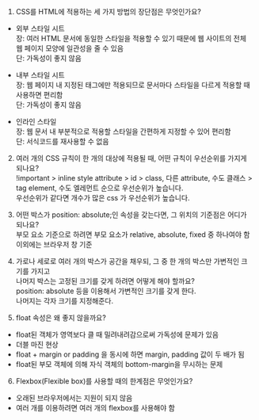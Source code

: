 1. CSS를 HTML에 적용하는 세 가지 방법의 장단점은 무엇인가요? <br>
- 외부 스타일 시트<br>
 장: 여러 HTML 문서에 동일한 스타일을 적용할 수 있기 때문에 웹 사이트의 전체 웹 페이지 모양에 일관성을 줄 수 있음<br>
 단: 가독성이 좋지 않음<br>

- 내부 스타일 시트<br>
 장: 웹 페이지 내 지정된 태그에만 적용되므로 문서마다 스타일을 다르게 적용할 때 사용하면 편리함<br>
 단: 가독성이 좋지 않음<br>

- 인라인 스타일 <br>
 장: 웹 문서 내 부분적으로 적용할 스타일을 간편하게 지정할 수 있어 편리함<br>
 단: 서식코드를 재사용할 수 없음<br>


2. 여러 개의 CSS 규칙이 한 개의 대상에 적용될 때, 어떤 규칙이 우선순위를 가지게 되나요?<br>
!important > inline style attribute > id > class, 다른 attribute, 수도 클래스 > tag element, 수도 엘레먼트 순으로 우선순위가 높습니다. <br>
우선순위가 같다면 개수가 많은 css 가 우선순위가 높습니다.<br>


3. 어떤 박스가 position: absolute;인 속성을 갖는다면, 그 위치의 기준점은 어디가 되나요?<br>
부모 요소 기준으로 하려면 부모 요소가 relative, absolute, fixed 중 하나여야 함<br>
이외에는 브라우저 창 기준<br>


4. 가로나 세로로 여러 개의 박스가 공간을 채우되, 그 중 한 개의 박스만 가변적인 크기를 가지고 <br>
나머지 박스는 고정된 크기를 갖게 하려면 어떻게 해야 할까요?<br>
position: absolute 등을 이용해서 가변적인 크기를 갖게 한다.<br>
나머지는 각자 크기를 지정해준다.<br>


5. float 속성은 왜 좋지 않을까요?<br>
- float된 객체가 영역보다 클 때 밀려내려감으로써 가독성에 문제가 있음<br>
- 더블 마진 현상<br>
- float + margin or padding 을 동시에 하면 margin, padding 값이 두 배가 됨<br>
- float된 부모 객체에 의해 자식 객체의 bottom-margin을 무시하는 문제<br>


6. Flexbox(Flexible box)를 사용할 때의 한계점은 무엇인가요?<br>
- 오래된 브라우저에서는 지원이 되지 않음<br>
- 여러 개를 이용하려면 여러 개의 flexbox를 사용해야 함

